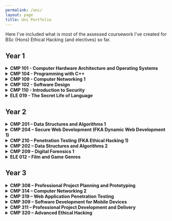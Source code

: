 ```yaml
---
permalink: /uni/
layout: page
title: Uni Portfolio
---
```


Here I've included what is most of the assessed coursework I've created for BSc (Hons) Ethical Hacking (and electives) so far. 

## Year 1

<details markdown = 1>
  <summary><b>CMP 101 - Computer Hardware Architecture and Operating Systems</b></summary>
  
**Description:** Introduction to the core ideas of computer architecture for students studying the subject of computing, building a mental model of the functioning of a typical computer system that can be used to reason about system (hardware/software) behaviour.

**Coursework:**
- Lab exercises:
  - Hardware Identification and System Profiling
  - Data Representation
  - Boolean Logic and Hexadecimal
  - Logic Circuit - Adders, Registers and Counters
  - Bits and PCs
  - Bit Twiddling in C++
- Integrative exercise. Create something using the provided Wemos kit. I chose to create a Morse code encoder/decoder.
- Exam

**Grade:** B+
  
</details>

<details markdown = 1>
  <summary><b>CMP 104 - Programming with C++</b></summary>

**Description:** Introduction of fundamental programming constructs within the C++ language. A problem-based approach to develop skills fundamental to all object-oriented programming languages.

**Coursework:**
- Weekly quizzes
- Coding exercises
- Project - cyber pet (a simple, interactive program that simulates taking care of a pet).

**Grade:** A+

</details>

<details markdown = 1>
  <summary><b>CMP 109 - Computer Networking 1</b></summary>

**Description:** Introduction to computer networks through an analysis of basic networking fundamentals.

**Coursework:**
- Lab exercises:
  - Wireshark HTTP
  - Wireshark FTP
  - IP Calculation
  - Cisco Packet Tracer Network
  - Python Network Programming
- Exam

**Grade:** A+
  
</details>

<details markdown = 1>
  <summary><b>CMP 102 - Software Design</b></summary>

**Description:** Establishes an understanding of some of the fundamental ideas of software engineering, enabling students to develop and communicate designs for small and large scale software systems.

**Coursework:**
- Portfolio:
  - Weekly quizzes
  - Coding exercies
  - Software design exercises
- Project - develop a program that simulates a 501 darts game.

**Grade:** B+

</details>

<details markdown = 1>
  <summary><b>CMP 110 - Introduction to Security</b></summary>

**Description:** Introduction to the issues and practicalities involved in securing computer systems and the framework within which computer security specialists would need to operate.

**Coursework:**
- Group presentation on cybersecurity laws in the UK and an another country (our group chose Russia).
- A small research project related to an topic of computer security that interests me. I chose steganography. [(Link)](https://antinatura.github.io/documents/uni/CMP110_Unit2_Report.pdf)

**Grade:** A

</details>

<details markdown = 1>
  <summary><b>ELE 019 - The Secret Life of Language</b></summary>
  
**Description:** Foundations of sociolinguistics and the connections between language, identity, and power. Examines a range of linguistic issues, including the idea of standardisation, how language is structured, and the ethics of modern communication.

**Coursework:**
- Presentation on the discourse communities in my life.
- Analysis of a piece of writing provided to me. [(Link)](https://antinatura.github.io/documents/uni/Assignment_2.pdf)

**Grade:** B+

</details>

## Year 2

<details markdown = 1>
  <summary><b>CMP 201 – Data Structures and Algorithms 1</b></summary>

**Description:** Looks at the standard data structures and algorithms that form the core of algorithmic thought in computer science, and the idea of reasoning about the behaviour and performance of a computer program.

**Coursework:**
- Weekly quizzes
- Implementation and presentation of two algorithms that solve the same problem. For the problem I chose string searching and implemented Boyer-Moore-Horspool and Rabin Karp algorithms. [(Link)](https://github.com/antinatura/CMP201)

**Grade:** A

</details>

<details markdown = 1>
  <summary><b>CMP 204 – Secure Web Development (FKA Dynamic Web Development 1)</b></summary>
 
**Description:** Introduction to dynamic web applications, through client-side and server-side internet development.

**Coursework:**
- Quiz
- Develop a web application based around a musical band or solo artist making use of client-side and server-side dynamic content. For my artist I chose Beach House. [(Link)](https://github.com/antinatura/CMP204)

**Grade:** A+

</details>

<details markdown = 1>
  <summary><b>CMP 210 – Penetration Testing (FKA Ethical Hacking 1)</b></summary>
 
**Description:** Develops an understanding of tools used in the industry to perform security analysis of a device or a network. Introduces the methodologies of penetration testing.

**Coursework:** Perform a security test on a typical company network and report the findings. I was given a virtual network of a fictitious company and had to follow penetration testing methodology to evaluate its security. [(Link)](https://antinatura.github.io/documents/uni/CMP210_pentest_report.pdf)

**Grade:** A+

</details>

<details markdown = 1>
  <summary><b>CMP 202 – Data Structures and Algorithms 2</b></summary>

**Description:** Foundations of parallel programming on shared memory and GPU architectures and the design techniques underpinning parallel applications, using a range of case studies drawn from typical real-world applications.

**Coursework:**
- Weekly quizzes
- Code and present a program that demonstrates the use of CPU or GPU multithreading in C++. Using a template provided to me, I developed a multihreaded calculation of the mandelbrot set that outputs a progress bar on runtime. [(Link)](https://github.com/antinatura/CMP202)

**Grade:** A

</details>

<details markdown = 1>
  <summary><b>CMP 209 – Digital Forensics 1</b></summary>

**Description:** Examines the basic technology and techniques used to investigate cybercrime. A systematic approach to planning and implementing a comprehensive computer forensic investigation is introduced with a particular focus on evidence collection and the reconstruction of events therefrom.

**Coursework:** Case study group project where members of the group must undertake a forensic investigation of a computer seized under the suspicion of it containing illicit materials (in this scenario they were pictures of birds). [(Link)](https://antinatura.github.io/documents/uni/JASAN_Digital_Forensics_JohnDoeCase.pdf)

**Grade:** A+

</details>

<details markdown = 1>
  <summary><b>ELE 012 – Film and Game Genres</b></summary>

**Description:** Studies the cultural codes and formal content underlying the composition of popular cultural genres, as these are realised traditionally through films, and more contemporaneously through video games.

**Coursework:**
- Short report/essay about Steve Neale's argument that *genres are defined by the qualities of similarity and difference*. [(Link)](https://antinatura.github.io/documents/uni/CW1.pdf)
- Essay on how dystopia is developed in Katsuhiro Otomo's *Akira* (1988). [(Link)](https://antinatura.github.io/documents/uni/CW2.pdf)

**Grade:** A+

</details>

## Year 3

<details markdown = 1>
  <summary><b>CMP 308 – Professional Project Planning and Prototyping</b></summary>

**Description:** Teaches project management concepts to create a project proposal in a professional manner. Tasks student teams with project briefs drawn from industry/or research based problems. Expects full team engagement in roles by communicating effectively with project stakeholders, contributing to the planning of the project, developing artefacts or prototypes, writing associated documentation, and creating and presenting the client pitch.

**Coursework:**
- Create and present a client pitch for the project that the team was assigned. 
- Create a project proposal with a business case and project management plan that addresses in detail how the team will execute the assigned project in the follow-up module next term in CMP311 - Professional Project Development and Delivery.

**Grade:** A+

</details>

<details markdown = 1>
  <summary><b>CMP 314 – Computer Networking 2</b></summary>

**Description:** Analyses the ideas and concepts of how computers, mobile devices and gadgets communicate via a wide range of communications technologies with each other and other devices. This will include interactions via technologies such as Ethernet, VLANS, STP, Wireless, Routing, Subnetting, IPv6, SNMP, DHCP, DNS, Firewalls and Network Management

**Coursework:**
Company network security evaluation. I was given a Kali Linux machine connected to a network which I then had to map out and evaluate both from security and design aspects using the tools available on the provided machine. [(Link)](https://antinatura.github.io/documents/uni/CMP314_CW.pdf)

**Grade:** A

</details>

<details markdown = 1>
  <summary><b>CMP 319 – Web Application Penetration Testing</b></summary>

**Description:** Examines advanced techniques used by Ethical Hackers to investigate the security of web applications. 

**Coursework:** Conduct a penetration test on a web application by following an applicable methodology and document the procedure and findings. I was given a fictitious web application on which to perform a penetration test to simulate the risks from an attacker who has a valid account on the applicatioon. [(Link)](https://antinatura.github.io/documents/uni/CMP319_CW_AstleySkateshop.pdf)

**Grade:** A

</details>

<details markdown = 1>
  <summary><b>CMP 309 – Software Development for Mobile Devices</b></summary>

**Description:** Develops a critical understanding of software development practices used to create applications for a range of mobile devices.

**Coursework:** Develop an Android application.

**Grade:**

</details>

<details markdown = 1>
  <summary><b>CMP 311 – Professional Project Development and Delivery</b></summary>

**Description:** Focuses on delivering the project which was planned and conceptualised in CMP308 - Professional Project Planning and Prototyping during Term 1.

**Coursework:**
- Create a presentation of the project findings demonstrating the quality of the finished product or investigation.
- Create a report of the project findings discussing what was done to deliver the planned project.

**Grade:**

</details>

<details markdown = 1>
  <summary><b>CMP 320 – Advanced Ethical Hacking</b></summary>

**Description:** Covers different areas of Ethical Hacking and is geared towards personal research and experimentation. The three major topics included are scripting, malware analysis and binary auditing.

**Coursework:**
- Malware analysis. I was provided with a Windows virtual machine with a Flare VM installation and 9 malware samples. I had to choose one sample and perform a malware analysis investigation on it.
- Scripting project. Develop a script related to some area of cybersecurity and produce a report documenting the process. I chose to create a tool that visualises website cookie values over time. 

**Grade:**

</details>
